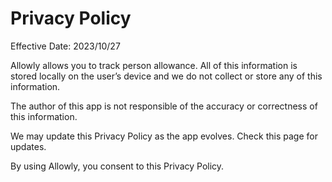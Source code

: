 # Privacy Policy

Effective Date: 2023/10/27

Allowly allows you to track person allowance. All of this information is stored locally on the user’s device and we do not collect or store any of this information.

The author of this app is not responsible of the accuracy or correctness of this information.

We may update this Privacy Policy as the app evolves. Check this page for updates.

By using Allowly, you consent to this Privacy Policy.
